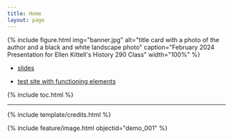 ```yaml
---
title: Home
layout: page
---
```


{% include figure.html img="banner.jpg" alt="title card with a photo of the author and a black and white landscape photo" caption="February 2024 Presentation for Ellen Kittell's History 290 Class" width="100%" %}

* [slides](https://indd.adobe.com/view/ceb21830-684e-43f7-bc07-621586bac8db)

* [test site with functioning elements](https://thecdil.github.io/taylor-archive)

{% include toc.html %}

------

{% include template/credits.html %}

{% include feature/image.html objectid="demo_001" %}
